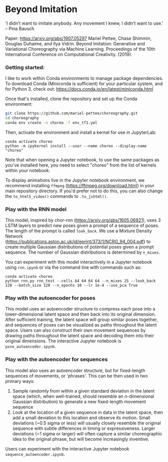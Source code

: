 # Beyond Imitation
'I didn’t want to imitate anybody. Any movement I knew, I didn’t want to use.' – Pina Bausch

Paper: https://arxiv.org/abs/1907.05297
Mariel Pettee, Chase Shimmin, Douglas Duhaime, and Ilya Vidrin. Beyond Imitation: Generative and Variational Choreography via Machine Learning. Proceedings of the 10th International Conference on Computational Creativity. (2019).

### Getting started: 
I like to work within Conda environments to manage package dependencies. To download Conda (Miniconda is sufficient) for your particular system, and for Python 3, check out: https://docs.conda.io/en/latest/miniconda.html

Once that's installed, clone the repository and set up the Conda environment:
```sh
git clone https://github.com/mariel-pettee/choreography.git
cd choreography
conda env create -n choreo -f env_tf1.yml
```
Then, activate the environment and install a kernel for use in JupyterLab: 

```
conda activate choreo
python -m ipykernel install --user --name choreo --display-name "choreo"
```

Note that when opening a Jupyter notebook, to use the same packages as you've installed here, you need to select "choreo" from the list of kernels within your notebook.

To display animations live in the Jupyter notebook environment, we recommend installing `ffmpeg` (https://ffmpeg.org/download.html) in your main repository directory. If you'd prefer not to do this, you can also change the `to_html5_video()` commands to `.to_jshtml()`.

### Play with the RNN model
This model, inspired by chor-rnn (https://arxiv.org/abs/1605.06921), uses 3 LSTM layers to predict new poses given a prompt of a sequence of poses. The length of the prompt is called `look_back`. We use a Mixture Density Network (https://publications.aston.ac.uk/id/eprint/373/1/NCRG_94_004.pdf) to create multiple Gaussian distributions of potential poses given a prompt sequence. The number of Gaussian distributions is determined by `n_mixes`. 

You can experiment with this model interactively in a Jupyter notebook using `rnn.ipynb` or via the command line with commands such as: 
```
conda activate choreo
python rnn.py rnn_test --cells 64 64 64 64 --n_mixes 25 --look_back 128 --batch_size 128 --n_epochs 10 --lr 1e-4 --use_pca True
```

### Play with the autoencoder for poses
This model uses an autoencoder structure to compress each pose into a lower-dimensional latent space and then back into its original dimension. After sufficient training, the latent space will group similar poses together, and sequences of poses can be visualized as paths throughout the latent space. Users can also construct their own movement sequences by drawing paths throughout the latent space and decoding them into their original dimensions. The interactive Jupyter notebook is `pose_autoencoder.ipynb`.

### Play with the autoencoder for sequences
This model also uses an autoencoder structure, but for fixed-length sequences of movements, or 'phrases'. This can be then used in two primary ways: 
1. Sample randomly from within a given standard deviation in the latent space (which, when well-trained, should resemble an _n_-dimensional Gaussian distribution) to generate a new fixed-length movement sequence
2. Look at the location of a given sequence in data in the latent space, then add a small deviation to this location and observe its motion. Small deviations (~0.5 sigma or less) will usually closely resemble the original sequence with subtle differences in timing or expressiveness. Larger deviations (~1 sigma or larger) will often capture a similar choreographic idea to the original phrase, but will become increasingly inventive.

Users can experiment with the interactive Jupyter notebook `sequence_autoencoder.ipynb`.
